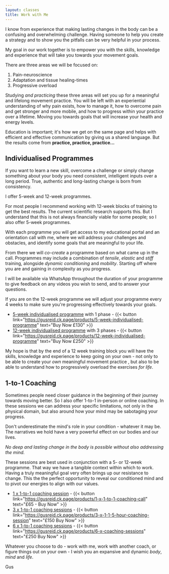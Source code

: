 ```yaml
---
layout: classes
title: Work with Me
---
```


I know from experience that making lasting changes in the body can be a confusing and overwhelming challenge. Having someone to help you create a strategy and to show you the pitfalls can be very helpful in your process. 

My goal in our work together is to empower you with the skills, knowledge and experience that will take you towards your movement goals. 

There are three areas we will be focused on:
1. Pain-neuroscience
2. Adaptation and tissue healing-times 
3. Progressive overload

Studying *and practicing* these three areas will set you up for a meaningful and lifelong movement practice. You will be left with an experiential understanding of why pain exists, how to manage it, how to overcome pain and get stronger and more mobile, and how to progress within your practice over a lifetime. Moving you towards goals that will increase your health and energy levels. 

Education is important; it's how we get on the same page and helps with efficient and effective communication by giving us a shared language. But the results come from **practice, practice, practice...**
## Individualised Programmes
If you want to learn a new skill, overcome a challenge or simply change something about your body you need consistent, intelligent inputs over a long period. True, authentic and long-lasting change is born from consistency. 

I offer 5-week and 12-week programmes. 

For most people I recommend working with 12-week blocks of training to get the best results. The current scientific research supports this. But I understand that this is not always financially viable for some people; so I also offer 5-week programmes. 

With each programme you will get access to my educational portal and an orientation call with me, where we will address your challenges and obstacles, and identify some goals that are meaningful to your life. 

From there we will *co-create* a programme based on what came up in the call. Programmes may include a combination of *tensile*, *elastic* and *stiff*  training, alongside *dynamic conditioning* and *mobility*. Starting off where you are and gaining in complexity as you progress. 

I will be available via WhatsApp throughout the duration of your programme to give feedback on any videos you wish to send, and to answer your questions. 

If you are on the 12-week programme we will adjust your programme every 4 weeks to make sure you're progressing effectively towards your goals. 

- [5-week individualised programme](https://gusreid.ck.page/products/5-week-individualised-programme) with 1 phase - {{< button link="https://gusreid.ck.page/products/5-week-individualised-programme" text="Buy Now £130" >}}
- [12-week individualised programme](https://gusreid.ck.page/products/12-week-individualised-programme) with 3 phases -  {{< button link="https://gusreid.ck.page/products/12-week-individualised-programme" text="Buy Now £250" >}}

My hope is that by the end of a 12 week training block you will have the skills, knowledge and experience to keep going on your own - not only to be able to create your *own* meaningful movement practice , but also to be able to understand how to progressively overload the exercises *for life*. 

## 1-to-1 Coaching
Sometimes people need closer guidance in the beginning of their journey towards moving better. So I also offer 1-to-1 in-person or online coaching. In these sessions we can address your specific limitations, not only in the physical domain, but also around how your mind may be sabotaging your progress. 

Don't underestimate the mind's role in your condition - whatever it may be. The narratives we hold have a very powerful effect on our bodies and our lives. 

*No deep and lasting change in the body is possible without also addressing the mind.* 

These sessions are best used in conjunction with a 5- or 12-week programme. That way we have a tangible context within which to work. Having a truly meaningful goal very often brings up our resistance to change. This the the perfect opportunity to reveal our conditioned mind and to pivot our energies to align with our values. 

- [1 x 1-to-1 coaching session](https://gusreid.ck.page/products/1-x-1-to-1-coaching-call) -  {{< button link="https://gusreid.ck.page/products/1-x-1-to-1-coaching-call" text="£65 - Buy Now" >}}
- [3 x 1-to-1 coaching sessions](https://gusreid.ck.page/products/3-x-1-1-5-hour-coaching-session) -  {{< button link="https://gusreid.ck.page/products/3-x-1-1-5-hour-coaching-session" text="£150 Buy Now" >}}
- [6 x 1-to-1 coaching sessions](https://gusreid.ck.page/products/6-x-coaching-sessions) -  {{< button link="https://gusreid.ck.page/products/6-x-coaching-sessions" text="£250 Buy Now" >}}

Whatever you choose to do - work with me, work with another coach, or figure things out on your own - I wish you an expansive and dynamic *body*, *mind* and *life*. 

Gus




